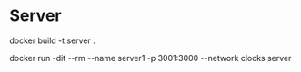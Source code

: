 # Server
docker build -t server .

docker run -dit --rm --name server1 -p 3001:3000 --network clocks server
